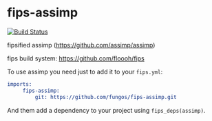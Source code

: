 fips-assimp
=========

[![Build Status](https://travis-ci.org/fungos/fips-assimp.svg?branch=travis-ci)](https://travis-ci.org/fungos/fips-assimp)

fipsified assimp (https://github.com/assimp/assimp)

fips build system: https://github.com/floooh/fips

To use assimp you need just to add it to your `fips.yml`:

```cmake
imports:
     fips-assimp:
         git: https://github.com/fungos/fips-assimp.git
```

And them add a dependency to your project using `fips_deps(assimp)`.
